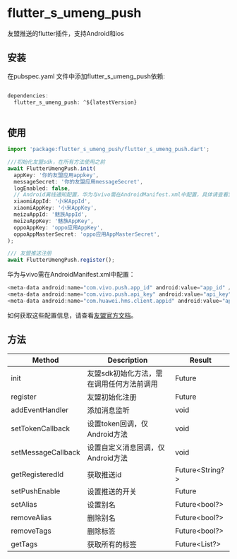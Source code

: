 # flutter_s_umeng_push

友盟推送的flutter插件，支持Android和ios

## 安装

在pubspec.yaml 文件中添加flutter_s_umeng_push依赖:

```javascript

dependencies:
  flutter_s_umeng_push: ^${latestVersion}
  
```

## 使用

```javascript
import 'package:flutter_s_umeng_push/flutter_s_umeng_push.dart';

///初始化友盟sdk，在所有方法使用之前
await FlutterUmengPush.init(
  appKey: '你的友盟应用appkey',
  messageSecret: '你的友盟应用messageSecret',
  logEnabled: false,
  // Android离线通知配置，华为与vivo需在AndroidManifest.xml中配置，具体请查看实例项目的AndroidManifest.xml文件
  xiaomiAppId: '小米AppId',
  xiaomiAppKey: '小米AppKey',
  meizuAppId: '魅族AppId',
  meizuAppKey: '魅族AppKey',
  oppoAppKey: 'oppo应用AppKey',
  oppoAppMasterSecret: 'oppo应用AppMasterSecret',
);

/// 友盟推送注册
await FlutterUmengPush.register();
```
华为与vivo需在AndroidManifest.xml中配置：
```javascript
<meta-data android:name="com.vivo.push.app_id" android:value="app_id" />
<meta-data android:name="com.vivo.push.api_key" android:value="api_key" />
<meta-data android:name="com.huawei.hms.client.appid" android:value="appid=xxx" />
```
如何获取这些配置信息，请查看[友盟官方文档](https://developer.umeng.com/docs/67966/detail/98589)。


## 方法

|Method|Description  |Result|
|--|--|--|
| init | 友盟sdk初始化方法，需在调用任何方法前调用 |Future|
| register | 友盟初始化注册 |Future|
| addEventHandler | 添加消息监听 |void|
| setTokenCallback | 设置token回调，仅Android方法 |void|
| setMessageCallback | 设置自定义消息回调，仅Android方法 |void|
| getRegisteredId | 获取推送id |Future<String?>|
| setPushEnable | 设置推送的开关 |Future|
| setAlias | 设置别名 |Future<bool?>|
| removeAlias | 删除别名 |Future<bool?>|
| removeTags | 删除标签 |Future<bool?>|
| getTags | 获取所有的标签 |Future<List<dynamic>?>|
